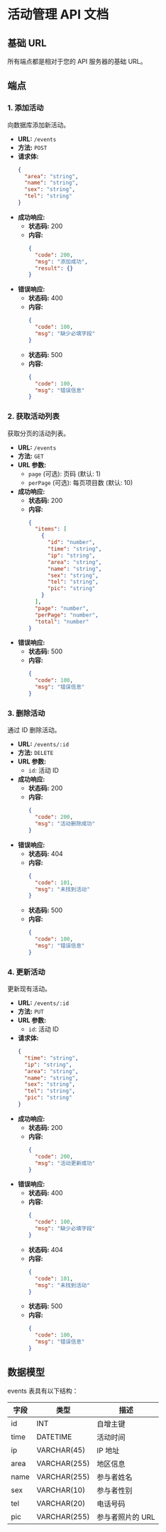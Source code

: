 # 活动管理 API 文档


## 基础 URL

所有端点都是相对于您的 API 服务器的基础 URL。

## 端点

### 1. 添加活动

向数据库添加新活动。

- **URL:** `/events`
- **方法:** `POST`
- **请求体:**
  ```json
  {
    "area": "string",
    "name": "string",
    "sex": "string",
    "tel": "string"
  }
  ```
- **成功响应:**
  - **状态码:** 200
  - **内容:** 
    ```json
    {
      "code": 200,
      "msg": "添加成功",
      "result": {}
    }
    ```
- **错误响应:**
  - **状态码:** 400
  - **内容:** 
    ```json
    {
      "code": 100,
      "msg": "缺少必填字段"
    }
    ```
  - **状态码:** 500
  - **内容:** 
    ```json
    {
      "code": 100,
      "msg": "错误信息"
    }
    ```

### 2. 获取活动列表

获取分页的活动列表。

- **URL:** `/events`
- **方法:** `GET`
- **URL 参数:** 
  - `page` (可选): 页码 (默认: 1)
  - `perPage` (可选): 每页项目数 (默认: 10)
- **成功响应:**
  - **状态码:** 200
  - **内容:** 
    ```json
    {
      "items": [
        {
          "id": "number",
          "time": "string",
          "ip": "string",
          "area": "string",
          "name": "string",
          "sex": "string",
          "tel": "string",
          "pic": "string"
        }
      ],
      "page": "number",
      "perPage": "number",
      "total": "number"
    }
    ```
- **错误响应:**
  - **状态码:** 500
  - **内容:** 
    ```json
    {
      "code": 100,
      "msg": "错误信息"
    }
    ```

### 3. 删除活动

通过 ID 删除活动。

- **URL:** `/events/:id`
- **方法:** `DELETE`
- **URL 参数:** 
  - `id`: 活动 ID
- **成功响应:**
  - **状态码:** 200
  - **内容:** 
    ```json
    {
      "code": 200,
      "msg": "活动删除成功"
    }
    ```
- **错误响应:**
  - **状态码:** 404
  - **内容:** 
    ```json
    {
      "code": 101,
      "msg": "未找到活动"
    }
    ```
  - **状态码:** 500
  - **内容:** 
    ```json
    {
      "code": 100,
      "msg": "错误信息"
    }
    ```

### 4. 更新活动

更新现有活动。

- **URL:** `/events/:id`
- **方法:** `PUT`
- **URL 参数:** 
  - `id`: 活动 ID
- **请求体:**
  ```json
  {
    "time": "string",
    "ip": "string",
    "area": "string",
    "name": "string",
    "sex": "string",
    "tel": "string",
    "pic": "string"
  }
  ```
- **成功响应:**
  - **状态码:** 200
  - **内容:** 
    ```json
    {
      "code": 200,
      "msg": "活动更新成功"
    }
    ```
- **错误响应:**
  - **状态码:** 400
  - **内容:** 
    ```json
    {
      "code": 100,
      "msg": "缺少必填字段"
    }
    ```
  - **状态码:** 404
  - **内容:** 
    ```json
    {
      "code": 101,
      "msg": "未找到活动"
    }
    ```
  - **状态码:** 500
  - **内容:** 
    ```json
    {
      "code": 100,
      "msg": "错误信息"
    }
    ```

## 数据模型

events 表具有以下结构：

| 字段 | 类型         | 描述                |
|------|--------------|---------------------|
| id   | INT          | 自增主键            |
| time | DATETIME     | 活动时间            |
| ip   | VARCHAR(45)  | IP 地址             |
| area | VARCHAR(255) | 地区信息            |
| name | VARCHAR(255) | 参与者姓名          |
| sex  | VARCHAR(10)  | 参与者性别          |
| tel  | VARCHAR(20)  | 电话号码            |
| pic  | VARCHAR(255) | 参与者照片的 URL    |